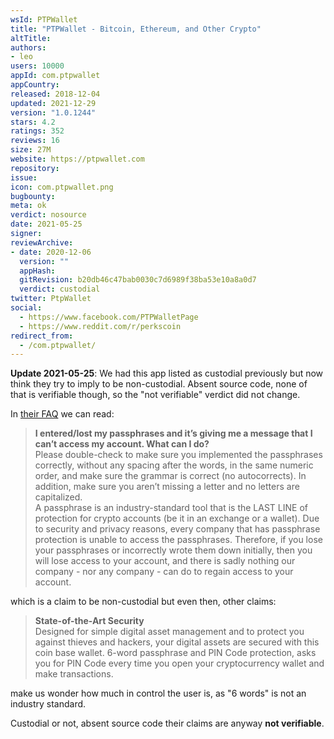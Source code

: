 ```yaml
---
wsId: PTPWallet
title: "PTPWallet - Bitcoin, Ethereum, and Other Crypto"
altTitle: 
authors:
- leo
users: 10000
appId: com.ptpwallet
appCountry: 
released: 2018-12-04
updated: 2021-12-29
version: "1.0.1244"
stars: 4.2
ratings: 352
reviews: 16
size: 27M
website: https://ptpwallet.com
repository: 
issue: 
icon: com.ptpwallet.png
bugbounty: 
meta: ok
verdict: nosource
date: 2021-05-25
signer: 
reviewArchive:
- date: 2020-12-06
  version: ""
  appHash: 
  gitRevision: b20db46c47bab0030c7d6989f38ba53e10a8a0d7
  verdict: custodial
twitter: PtpWallet
social:
  - https://www.facebook.com/PTPWalletPage
  - https://www.reddit.com/r/perkscoin
redirect_from:
  - /com.ptpwallet/
---
```


**Update 2021-05-25**: We had this app listed as custodial previously but now
think they try to imply to be non-custodial. Absent source code, none of that is
verifiable though, so the "not verifiable" verdict did not change.

In [their FAQ](https://ptpwallet.com/faq/) we can read:

> **I entered/lost my passphrases and it’s giving me a message that I can’t
  access my account. What can I do?**<br>
  Please double-check to make sure you implemented the passphrases correctly,
  without any spacing after the words, in the same numeric order, and make sure
  the grammar is correct (no autocorrects). In addition, make sure you aren’t
  missing a letter and no letters are capitalized.<br>
  A passphrase is an industry-standard tool that is the LAST LINE of protection
  for crypto accounts (be it in an exchange or a wallet). Due to security and
  privacy reasons, every company that has passphrase protection is unable to
  access the passphrases. Therefore, if you lose your passphrases or incorrectly
  wrote them down initially, then you will lose access to your account, and
  there is sadly nothing our company - nor any company - can do to regain access
  to your account.

which is a claim to be non-custodial but even then, other claims:

> **State-of-the-Art Security**<br>
  Designed for simple digital asset management and to protect you against
  thieves and hackers, your digital assets are secured with this coin base
  wallet. 6-word passphrase and PIN Code protection, asks you for PIN Code every
  time you open your cryptocurrency wallet and make transactions.

make us wonder how much in control the user is, as "6 words" is not an industry
standard.

Custodial or not, absent source code their claims are anyway **not verifiable**.
